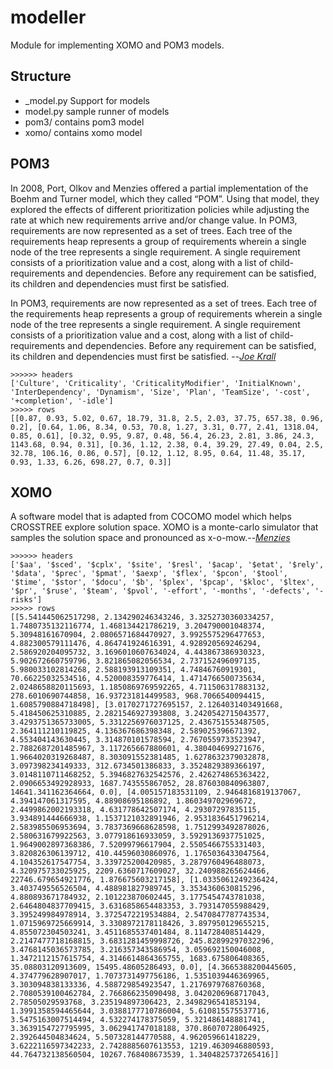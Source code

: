 modeller
========

Module for implementing XOMO and POM3 models.

Structure
---------

* _model.py Support for models
* model.py sample runner of models
* pom3/ contains pom3 model
* xomo/ contains xomo model

POM3
----

In 2008, Port, Olkov and Menzies offered a partial implementation of the Boehm and Turner
model, which they called “POM”. Using that model, they explored the effects of different 
prioritization policies while adjusting the rate at which new requirements arrive and/or change value.
In POM3, requirements are now represented as a set of trees. Each tree of the requirements
heap represents a group of requirements wherein a single node of the tree represents a single
requirement. A single requirement consists of a prioritization value and a cost, along with a list
of child-requirements and dependencies. Before any requirement can be satisfied, its children and 
dependencies must first be satisfied.

In POM3, requirements are now represented as a set of trees. Each tree of the requirements
heap represents a group of requirements wherein a single node of the tree represents a single
requirement. A single requirement consists of a prioritization value and a cost, along with a list
of child-requirements and dependencies. Before any requirement can be satisfied, its children and
dependencies must first be satisfied. --<cite>[Joe Krall][1]</cite>

```
>>>>>> headers
['Culture', 'Criticality', 'CriticalityModifier', 'InitialKnown', 'InterDependency', 'Dynamism', 'Size', 'Plan', 'TeamSize', '-cost', '+completion', '-idle']
>>>>> rows
[[0.87, 0.93, 5.02, 0.67, 18.79, 31.8, 2.5, 2.03, 37.75, 657.38, 0.96, 0.2], [0.64, 1.06, 8.34, 0.53, 70.8, 1.27, 3.31, 0.77, 2.41, 1318.04, 0.85, 0.61], [0.32, 0.95, 9.87, 0.48, 56.4, 26.23, 2.81, 3.86, 24.3, 1143.68, 0.94, 0.31], [0.36, 1.12, 2.38, 0.4, 39.29, 27.49, 0.04, 2.5, 32.78, 106.16, 0.86, 0.57], [0.12, 1.12, 8.95, 0.64, 11.48, 35.17, 0.93, 1.33, 6.26, 698.27, 0.7, 0.3]]
```

XOMO
----

A software model that is adapted from COCOMO model which helps CROSSTREE explore solution space. 
XOMO is a monte-carlo simulator that samples the solution space and
pronounced as x-o-mow.--<cite>[Menzies][2]</cite>

```
>>>>>> headers
['$aa', '$sced', '$cplx', '$site', '$resl', '$acap', '$etat', '$rely', '$data', '$prec', '$pmat', '$aexp', '$flex', '$pcon', '$tool', '$time', '$stor', '$docu', '$b', '$plex', '$pcap', '$kloc', '$ltex', '$pr', '$ruse', '$team', '$pvol', '-effort', '-months', '-defects', '-risks']
>>>>> rows
[[5.541445062517298, 2.134290246343246, 3.3252730360334257, 1.7480735132116774, 1.468134421786219, 3.204790001048374, 5.30948161670904, 2.0806571684470927, 3.9925575296477653, 4.882300579111476, 4.864741924616391, 4.928920569246294, 2.586920204095732, 3.1696010607634024, 4.443867386930323, 5.902672660759796, 3.821865082056534, 2.737152496097135, 5.980033102814268, 2.588193913109351, 4.74846760919301, 70.66225032534516, 4.520008359776414, 1.4714766500735634, 2.0248658820115693, 1.1850869769592265, 4.711506317883132, 278.6010690744858, 16.937231814499583, 968.7066540094415, 1.6085790884718498], [3.0170271727695157, 2.1264031403491668, 5.418450625310885, 2.2821546927393808, 3.2420542715043577, 3.4293751365733005, 5.3312256976037125, 2.436751553487505, 2.364111210119825, 4.136367686398348, 2.589025396671392, 4.553404143630445, 3.314870101578594, 2.7670559733523947, 2.7882687201485967, 3.117265667880601, 4.380404699271676, 1.9664020319268487, 8.303091552381485, 1.6278632379032878, 3.097398234149333, 312.6734501386833, 3.3524829389366197, 3.0148110711468252, 5.3946827632542576, 2.426274865363422, 2.0906653492928933, 1687.743555867052, 28.876030840963807, 14641.341162364664, 0.0], [4.005157183531109, 2.9464816819137067, 4.394147061317595, 4.88908695186892, 1.860349702969672, 2.4499862002193318, 4.631778642507174, 4.29307297835115, 3.934891444666938, 1.1537121032891946, 2.9531836451796214, 2.583985506953694, 3.7837369668628598, 1.7512993492878026, 2.580631679922563, 3.077918616933059, 3.5929136937751025, 1.9649002897368386, 7.52099796617904, 2.5505466755331403, 3.820826306139712, 410.44596030860976, 1.1765036433047564, 4.104352617547754, 3.339725200420985, 3.2879760496488073, 4.320975733025925, 2209.6360717609027, 32.240988265624466, 22746.679654921776, 1.876675603217158], [1.0335061249236424, 3.403749556526504, 4.488981827989745, 3.3534360630815296, 4.880893671784932, 2.101223870602445, 3.1775454743781038, 2.6464804837709415, 3.6316858654483353, 3.793147055988429, 3.395249984978914, 3.3725472219534884, 2.5470847787743534, 1.0715969725669914, 3.3308972178118426, 3.897950129655215, 4.855072304503241, 3.4511685537401484, 8.114728408514429, 2.2147477718168815, 3.6831281459998726, 245.82899297032296, 3.4768145036573785, 3.216357343586954, 3.059692150046008, 1.3472112157615754, 4.3146614864365755, 1683.675806408365, 35.08803120913609, 15495.48605286493, 0.0], [4.3665388200445605, 4.374779628907017, 1.7073731497756186, 1.5351039446369965, 3.303094838133336, 4.588729854923547, 1.2176979768760368, 2.7080539100462784, 2.766866235090498, 3.0420206968717043, 2.78505029593768, 3.235194897306423, 2.3498296541853194, 1.3991358594465644, 3.0388177710786004, 5.610815575537716, 3.5475163007514494, 4.532274178375059, 5.321486148881741, 3.3639154727795995, 3.062941747018188, 370.86070728064925, 2.392644504834624, 5.507328144770588, 4.962059661418229, 3.6222116597342233, 2.7428885607613553, 1219.4630946880593, 44.764732138560504, 10267.768408673539, 1.3404825737265416]]
```


[1]:http://www.slideshare.net/TanzaIratier/faster-evolutionary-multiobjective-optimization-via-gale-the-geometric-active-learner
[2]:http://menzies.us/pdf/06xomo101.pdf
